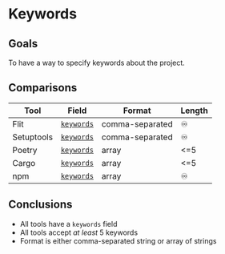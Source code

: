 # Keywords

## Goals
To have a way to specify keywords about the project.

## Comparisons

Tool | Field | Format | Length
--- | --- | --- | ---
Flit | [`keywords`](https://flit.readthedocs.io/en/latest/pyproject_toml.html#metadata-section) | comma-separated | ♾
Setuptools | [`keywords`](https://setuptools.readthedocs.io/en/latest/setuptools.html#metadata) | comma-separated | ♾
Poetry | [`keywords`](https://poetry.eustace.io/docs/pyproject/#keywords) | array | <=5
Cargo | [`keywords`](https://doc.rust-lang.org/cargo/reference/manifest.html#package-metadata) | array | <=5
npm | [`keywords`](https://docs.npmjs.com/files/package.json#keywords) | array | ♾


## Conclusions
* All tools have a `keywords` field
* All tools accept _at least_ 5 keywords
* Format is either comma-separated string or array of strings
